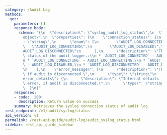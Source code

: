 ```yaml
---
category: /Audit Log
methods:
  get:
    parameters: []
    response_body:
      schema: "{\n  \"description\": \"syslog_audit_log_status\",\n  \"type\": \"\
        object\",\n  \"properties\": {\n    \"connection_status\": {\n      \"type\"\
        : \"string\",\n      \"enum\": [\n        \"AUDIT_LOG_CONNECTED\",\n     \
        \   \"AUDIT_LOG_CONNECTING\",\n        \"AUDIT_LOG_DISABLED\",\n        \"\
        AUDIT_LOG_DISCONNECTED\"\n      ],\n      \"description\": \"The current connection\
        \ status of the audit logger.:\\n * `AUDIT_LOG_CONNECTED` - AUDIT_LOG_CONNECTED,\\\
        n * `AUDIT_LOG_CONNECTING` - AUDIT_LOG_CONNECTING,\\n * `AUDIT_LOG_DISABLED`\
        \ - AUDIT_LOG_DISABLED,\\n * `AUDIT_LOG_DISCONNECTED` - AUDIT_LOG_DISCONNECTED\"\
        \n    },\n    \"error_message\": {\n      \"description\": \"The current error,\
        \ if audit is disconnected.\",\n      \"type\": \"string\"\n    },\n    \"\
        error_details\": {\n      \"description\": \"Internal details for the current\
        \ error, if audit is disconnected.\",\n      \"type\": \"string\"\n    }\n\
        \  }\n}"
    responses:
    - code: '200'
      description: Return value on success
    summary: Retrieves the syslog connection status of audit log.
rest_endpoint: /v1/audit/syslog/status
api_version: v1
permalink: /rest-api-guide/audit-log/audit_syslog_status.html
sidebar: rest_api_guide_sidebar
---
```


